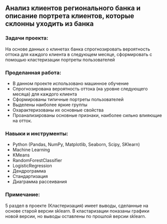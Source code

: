 ## Анализ клиентов регионального банка и описание портрета клиентов, которые склонны уходить из банка

### Задачи проекта:
На основе данных о клинетах банка спрогнозировать вероятность оттока для каждого клиента в следующем месяце, сформировать с помощью кластеризации портреты пользователей

### Проделанная работа:

- В данном проекте использовано машинное обучение
- Спрогнозирована вероятность оттока (на уровне следующего месяца) для каждого клиента
- Сформированы типичные портреты пользователей
- Выделены наиболее яркие группы
- Охарактеризованы их основные свойства
- Проанализированы основные признаки, наиболее сильно влияющие на отток.

### Навыки и инструменты:

- Python (Pandas, NumPy, Matplotlib, Seaborn, Scipy, SKlearn)
- Machine Learning
- KMeans
- RandomForestClassifier
- LogisticRegression
- Дендрограмма
- Стандартизация
- Диаграмма рассеивания

### Примечание:
5 раздел в проекте (Кластеризация) имеет выводы, сделанные на основе старой версии sklearn. 
В кластаризации показаны графики новой версии, но выводы оставлены по прошлой версии sklearn. 
